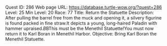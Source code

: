 Quest ID: 286
Web page URL: https://database.turtle-wow.org/?quest=286
Level: 25
Min Level: 20
Race: 77
Title: Return the Statuette
Description: After pulling the barrel free from the muck and opening it, a silvery figurine is found packed in fine straw.It depicts a young, long-haired Paladin with hammer upraised.$B$BThis must be the Menethil Statuette!You must now return it to Karl Boran in Menethil Harbor.
Objective: Bring Karl Boran the Menethil Statuette.
